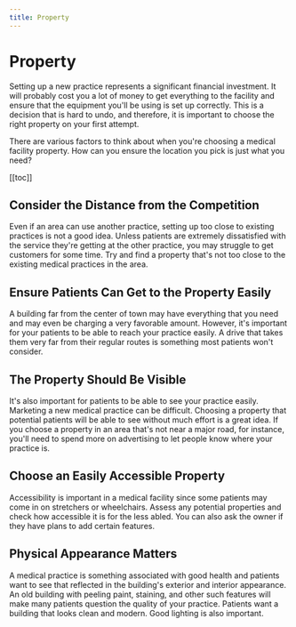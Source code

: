 ```yaml
---
title: Property
---
```


# Property

Setting up a new practice represents a significant financial investment. It will probably cost you a lot of money to get everything to the facility and ensure that the equipment you'll be using is set up correctly. This is a decision that is hard to undo, and therefore, it is important to choose the right property on your first attempt.

There are various factors to think about when you're choosing a medical facility property. How can you ensure the location you pick is just what you need?

[[toc]]

## Consider the Distance from the Competition

Even if an area can use another practice, setting up too close to existing practices is not a good idea. Unless patients are extremely dissatisfied with the service they're getting at the other practice, you may struggle to get customers for some time. Try and find a property that's not too close to the existing medical practices in the area.

## Ensure Patients Can Get to the Property Easily

A building far from the center of town may have everything that you need and may even be charging a very favorable amount. However, it's important for your patients to be able to reach your practice easily. A drive that takes them very far from their regular routes is something most patients won't consider.

## The Property Should Be Visible

It's also important for patients to be able to see your practice easily. Marketing a new medical practice can be difficult. Choosing a property that potential patients will be able to see without much effort is a great idea. If you choose a property in an area that's not near a major road, for instance, you'll need to spend more on advertising to let people know where your practice is.

## Choose an Easily Accessible Property

Accessibility is important in a medical facility since some patients may come in on stretchers or wheelchairs. Assess any potential properties and check how accessible it is for the less abled. You can also ask the owner if they have plans to add certain features.

## Physical Appearance Matters

A medical practice is something associated with good health and patients want to see that reflected in the building's exterior and interior appearance. An old building with peeling paint, staining, and other such features will make many patients question the quality of your practice. Patients want a building that looks clean and modern. Good lighting is also important.

